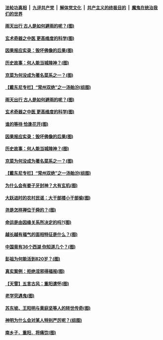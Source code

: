 

####  [法轮功真相](../../../../basic/blob/master/README.md?t=11020631) &nbsp;|&nbsp; [九评共产党](../../../../9ping.md/blob/master/README.md?t=11020631) &nbsp;|&nbsp; [解体党文化](../../../../jtdwh.md/blob/master/README.md?t=11020631)  &nbsp;|&nbsp; [共产主义的终极目的](../../../../gczydzjmd.md/blob/master/README.md?t=11020631) &nbsp;|&nbsp; [魔鬼在统治我们的世界](../../../../mgztzwmdsj.md/blob/master/README.md?t=11020631) 

#### [雨天出行 古人是如何避雨的呢？(图)](../pages/p7/951045.md?t=11020631) 

#### [玄术奇器之中医 更高维度的科学(图)](../pages/p7/948470.md?t=11020631) 

#### [因果报应实录：毁坏佛像的后果(图)](../pages/p7/951012.md?t=11020631) 

#### [历史故事：何人能当城隍神？(图)](../pages/p7/950928.md?t=11020631) 

#### [京菜为何没成为著名菜系之一？(图)](../pages/p7/950686.md?t=11020631) 

#### [【戴东尼专栏】“常州双绝”之一汤贻汾(组图)](../pages/p7/943912.md?t=11020631) 

#### [雨天出行 古人是如何避雨的呢？(图)](../pages/p7/951045.md?t=11020631) 

#### [玄术奇器之中医 更高维度的科学(图)](../pages/p7/948470.md?t=11020631) 

#### [谁的等待 恰逢花开(图)](../pages/p7/950265.md?t=11020631) 

#### [因果报应实录：毁坏佛像的后果(图)](../pages/p7/951012.md?t=11020631) 

#### [历史故事：何人能当城隍神？(图)](../pages/p7/950928.md?t=11020631) 

#### [京菜为何没成为著名菜系之一？(图)](../pages/p7/950686.md?t=11020631) 

#### [【戴东尼专栏】“常州双绝”之一汤贻汾(组图)](../pages/p7/943912.md?t=11020631) 

#### [为什么会有姜子牙封神？大有玄机(图)](../pages/p7/950845.md?t=11020631) 

#### [大跃进时的农村民谣：大干部搂小干部偷(图)](../pages/p7/950683.md?t=11020631) 

#### [尧是怎样禅位于舜的？(图)](../pages/p7/950688.md?t=11020631) 

#### [命运是由因缘关系所决定的吗?(图)](../pages/p7/950681.md?t=11020631) 

#### [越长越有福气的面相特征是什么？(图)](../pages/p7/950262.md?t=11020631) 

#### [中国竟有36个西湖 你知道几个？(图)](../pages/p7/950707.md?t=11020631) 

#### [彭祖为何能活到820岁？(图)](../pages/p7/950572.md?t=11020631) 

#### [真实案例：拒绝淫邪得福报(图)](../pages/p7/950565.md?t=11020631) 

#### [【天雪】五言古风：重阳遣怀(图)](../pages/p7/950567.md?t=11020631) 

#### [老学究遇鬼(图)](../pages/p7/948976.md?t=11020631) 

#### [苏东坡、王阳明与黄庭坚等人的转世传奇(图)](../pages/p7/950551.md?t=11020631) 

#### [神明为什么会对某人特别严厉呢？(组图)](../pages/p7/911140.md?t=11020631) 

#### [南乡子．重阳．将痛饮(图)](../pages/p7/950353.md?t=11020631) 

